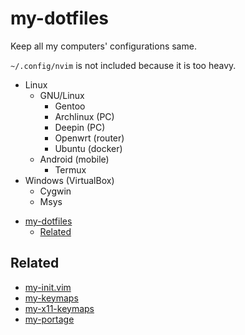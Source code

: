 # my-dotfiles

Keep all my computers' configurations same.

`~/.config/nvim` is not included because it is too heavy.

- Linux
  - GNU/Linux
    - Gentoo
    - Archlinux (PC)
    - Deepin (PC)
    - Openwrt (router)
    - Ubuntu (docker)
  - Android (mobile)
    - Termux
- Windows (VirtualBox)
  - Cygwin
  - Msys

<!-- mdformat-toc start --slug=github --no-anchors --maxlevel=6 --minlevel=1 -->

- [my-dotfiles](#my-dotfiles)
  - [Related](#related)

<!-- mdformat-toc end -->

## Related

- [my-init.vim](https://github.com/Freed-Wu/my-init.vim)
- [my-keymaps](https://github.com/Freed-Wu/my-keymaps)
- [my-x11-keymaps](https://github.com/Freed-Wu/my-x11-keymaps)
- [my-portage](https://github.com/Freed-Wu/my-portage)
